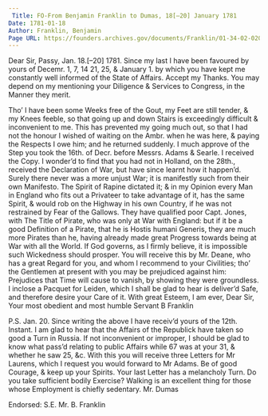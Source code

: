 ```yaml
---
 Title: FO-From Benjamin Franklin to Dumas, 18[–20] January 1781
Date: 1781-01-18
Author: Franklin, Benjamin
Page URL: https://founders.archives.gov/documents/Franklin/01-34-02-0205
---
```



Dear Sir,
Passy, Jan. 18.[–20] 1781.
Since my last I have been favoured by yours of Decemr. 1, 7, 14 21, 25, & January 1. by which you have kept me constantly well informed of the State of Affairs. Accept my Thanks. You may depend on my mentioning your Diligence & Services to Congress, in the Manner they merit.

Tho’ I have been some Weeks free of the Gout, my Feet are still tender, & my Knees feeble, so that going up and down Stairs is exceedingly difficult & inconvenient to me. This has prevented my going much out, so that I had not the honour I wished of waiting on the Ambr. when he was here, & paying the Respects I owe him; and he returned suddenly.
I much approve of the Step you took the 16th. of Decr. before Messrs. Adams & Searle. I received the Copy.
I wonder’d to find that you had not in Holland, on the 28th., received the Declaration of War, but have since learnt how it happen’d. Surely there never was a more unjust War; it is manifestly such from their own Manifesto. The Spirit of Rapine dictated it; & in my Opinion every Man in England who fits out a Privateer to take advantage of it, has the same Spirit, & would rob on the Highway in his own Country, if he was not restrained by Fear of the Gallows. They have qualified poor Capt. Jones, with The Title of Pirate, who was only at War with England: but if it be a good Definition of a Pirate, that he is Hostis humani Generis, they are much more Pirates than he, having already made great Progress towards being at War with all the World. If God governs, as I firmly believe, it is impossible such Wickedness should prosper.
You will receive this by Mr. Deane, who has a great Regard for you, and whom I recommend to your Civilities; tho’ the Gentlemen at present with you may be prejudiced against him: Prejudices that Time will cause to vanish, by showing they were groundless. I inclose a Pacquet for Leiden, which I shall be glad to hear is deliver’d Safe, and therefore desire your Care of it. With great Esteem, I am ever, Dear Sir, Your most obedient and most humble Servant
B Franklin


P.S. Jan. 20. Since writing the above I have receiv’d yours of the 12th. Instant. I am glad to hear that the Affairs of the Republick have taken so good a Turn in Russia. If not inconvenient or improper, I should be glad to know what pass’d relating to public Affairs while 67 was at your 31, & whether he saw 25, &c.
With this you will receive three Letters for Mr Laurens, which I request you would forward to Mr Adams.
Be of good Courage, & keep up your Spirits. Your last Letter has a melancholy Turn. Do you take sufficient bodily Exercise? Walking is an excellent thing for those whose Employment is chiefly sedentary.
Mr. Dumas

 
Endorsed: S.E. Mr. B. Franklin

